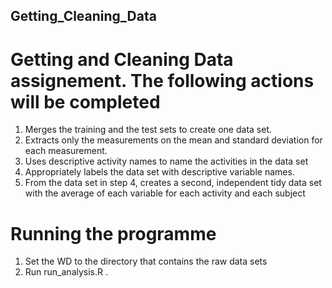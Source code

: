 ## Getting_Cleaning_Data
  # Getting and Cleaning Data assignement. The following actions will be completed
1.	Merges the training and the test sets to create one data set.
2.	Extracts only the measurements on the mean and standard deviation for each measurement.
3.	Uses descriptive activity names to name the activities in the data set
4.	Appropriately labels the data set with descriptive variable names.
5.	From the data set in step 4, creates a second, independent tidy data set with the average of each variable for each activity and each subject
  # Running the programme
1.	Set the WD to the directory that contains the raw data sets
2.	Run run_analysis.R .
